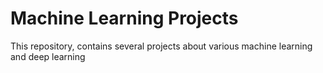 # Machine Learning Projects
This repository, contains several projects about various machine learning and deep learning 
